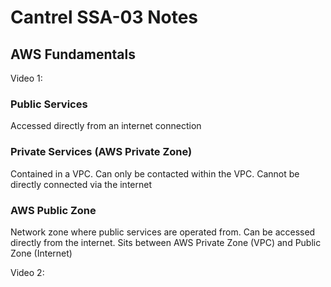 # Cantrel SSA-03 Notes

## AWS Fundamentals

Video 1:
### Public Services
Accessed directly from an internet connection

### Private Services (AWS Private Zone)
Contained in a VPC. Can only be contacted within the VPC. Cannot be directly connected via the internet

### AWS Public Zone
Network zone where public services are operated from. Can be accessed directly from the internet. Sits between AWS Private Zone (VPC) and Public Zone (Internet)

Video 2:

